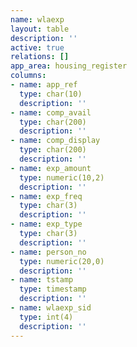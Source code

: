 ```yaml
---
name: wlaexp
layout: table
description: ''
active: true
relations: []
app_area: housing_register
columns:
- name: app_ref
  type: char(10)
  description: ''
- name: comp_avail
  type: char(200)
  description: ''
- name: comp_display
  type: char(200)
  description: ''
- name: exp_amount
  type: numeric(10,2)
  description: ''
- name: exp_freq
  type: char(3)
  description: ''
- name: exp_type
  type: char(3)
  description: ''
- name: person_no
  type: numeric(20,0)
  description: ''
- name: tstamp
  type: timestamp
  description: ''
- name: wlaexp_sid
  type: int(4)
  description: ''
---
```


